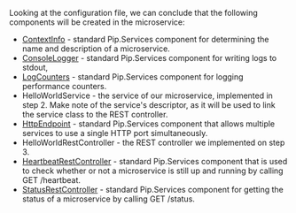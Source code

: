 
Looking at the configuration file, we can conclude that the following components will be created in the microservice:

- [ContextInfo](../../toolkit_api/golang/components/info/context_info) - standard Pip.Services component for determining the name and description of a microservice.
- [ConsoleLogger](../../toolkit_api/golang/components/log/console_logger) - standard Pip.Services component for writing logs to stdout,
- [LogCounters](../../toolkit_api/golang/components/count/log_counters) - standard Pip.Services component for logging performance counters.
- HelloWorldService - the service of our microservice, implemented in step 2. Make note of the service's descriptor, as it will be used to link the service class to the REST controller.
- [HttpEndpoint](../../toolkit_api/golang/rpc/services/http_endpoint) - standard Pip.Services component that allows multiple services to use a single HTTP port simultaneously.
- HelloWorldRestController - the REST controller we implemented on step 3.
- [HeartbeatRestController](../../toolkit_api/golang/rpc/services/heartbeat_rest_controller) - standard Pip.Services component that is used to check whether or not a microservice is still up and running by calling GET /heartbeat.
- [StatusRestController](../../toolkit_api/golang/rpc/services/status_rest_controller/) - standard Pip.Services component for getting the status of a microservice by calling GET /status.

